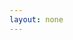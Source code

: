 ```yaml
---
layout: none
---
```


<RedoclyAPIBlock src="/firefly-services/docs/photoshop_applyPsdEdits.json" width="600px" disableSidebar hideTryItPanel scrollYOffset={64} generateCodeSamples="languages: [{lang: 'curl'}]" />
